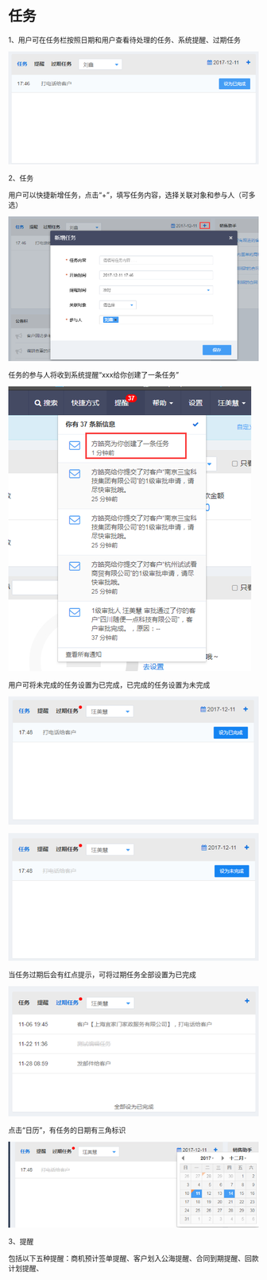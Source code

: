 # 任务

1、用户可在任务栏按照日期和用户查看待处理的任务、系统提醒、过期任务

![](/assets/任务1import.png)

2、任务

用户可以快捷新增任务，点击“+”，填写任务内容，选择关联对象和参与人（可多选）

![](/assets/任务2import.png)

任务的参与人将收到系统提醒“xxx给你创建了一条任务”

![](/assets/任务import4.png)

用户可将未完成的任务设置为已完成，已完成的任务设置为未完成

![](/assets/任务5import.png)

![](/assets/任务7import.png)

当任务过期后会有红点提示，可将过期任务全部设置为已完成

![](/assets/任务8import.png)

点击“日历”，有任务的日期有三角标识

![](/assets/任务9import.png)

3、提醒

包括以下五种提醒：商机预计签单提醒、客户划入公海提醒、合同到期提醒、回款计划提醒、

